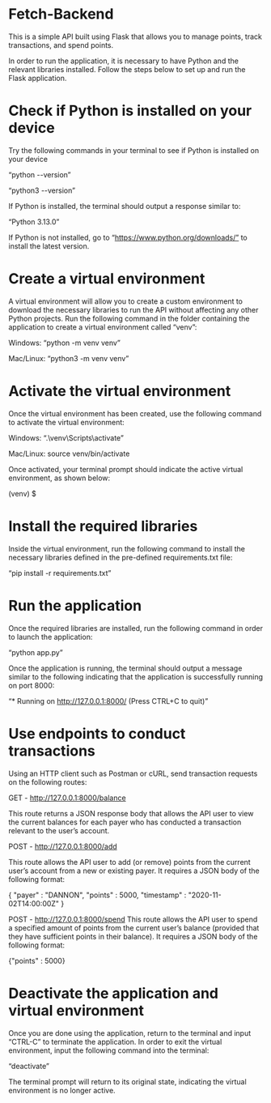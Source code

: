 # Fetch-Backend

This is a simple API built using Flask that allows you to manage points, track transactions, and spend points.

In order to run the application, it is necessary to have Python and the relevant libraries installed. Follow the steps below to set up and run the Flask application.


# Check if Python is installed on your device

Try the following commands in your terminal to see if Python is installed on your device

“python --version”

“python3 --version”

If Python is installed, the terminal should output a response similar to:

“Python 3.13.0”

If Python is not installed, go to “https://www.python.org/downloads/” to install the latest version.


# Create a virtual environment

A virtual environment will allow you to create a custom environment to download the necessary libraries to run the API without affecting any other Python projects. Run the following command in the folder containing the application to create a virtual environment called “venv”:

Windows: “python -m venv venv”

Mac/Linux: “python3 -m venv venv”


# Activate the virtual environment

Once the virtual environment has been created, use the following command to activate the virtual environment:

Windows: “.\venv\Scripts\activate”

Mac/Linux: source venv/bin/activate

Once activated, your terminal prompt should indicate the active virtual environment, as shown below:

(venv) $


# Install the required libraries

Inside the virtual environment, run the following command to install the necessary libraries defined in the pre-defined requirements.txt file:


“pip install -r requirements.txt”

# Run the application

Once the required libraries are installed, run the following command in order to launch the application:

“python app.py”

Once the application is running, the terminal should output a message similar to the following indicating that the application is successfully running on port 8000:

“* Running on http://127.0.0.1:8000/ (Press CTRL+C to quit)”


# Use endpoints to conduct transactions

Using an HTTP client such as Postman or cURL, send transaction requests on the following routes:

GET -  http://127.0.0.1:8000/balance

This route returns a JSON response body that allows the API user to view the current balances for each payer who has conducted a transaction relevant to the user’s account.

POST -  http://127.0.0.1:8000/add

This route allows the API user to add (or remove) points from the current user’s account from a new or existing payer. It requires a JSON body of the following format:

{
"payer" : "DANNON",
"points" : 5000,
"timestamp" : "2020-11-02T14:00:00Z"
}

POST - http://127.0.0.1:8000/spend
This route allows the API user to spend a specified amount of points from the current user’s balance (provided that they have sufficient points in their balance). It requires a JSON body of the following format:

{"points" : 5000}


# Deactivate the application and virtual environment

Once you are done using the application, return to the terminal and input “CTRL-C” to terminate the application. In order to exit the virtual environment, input the following command into the terminal:

“deactivate”

The terminal prompt will return to its original state, indicating the virtual environment is no longer active.

